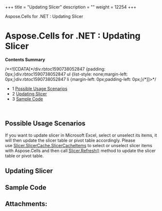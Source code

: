 +++
title = "Updating Slicer" 
description = "" 
weight = 12254 
+++

Aspose.Cells for .NET : Updating Slicer  

# Aspose.Cells for .NET : Updating Slicer


**Contents Summary**

/\*<!\[CDATA\[\*/div.rbtoc1590738052847 {padding: 0px;}div.rbtoc1590738052847 ul {list-style: none;margin-left: 0px;}div.rbtoc1590738052847 li {margin-left: 0px;padding-left: 0px;}/\*\]\]>\*/

*   1 [Possible Usage Scenarios](#UpdatingSlicer-PossibleUsageScenarios)
*   2 [Updating Slicer](#UpdatingSlicer-UpdatingSlicer)
*   3 [Sample Code](#UpdatingSlicer-SampleCode)

 

## Possible Usage Scenarios

If you want to update slicer in Microsoft Excel, select or unselect its items, it will then update the slicer table or pivot table accordingly. Please use [Slicer.SlicerCache.SlicerCacheItems](https://apireference.aspose.com/net/cells/aspose.cells.slicers/slicercache/properties/slicercacheitems) to select or unselect slicer items with Aspose.Cells and then call [Slicer.Refresh()](https://apireference.aspose.com/net/cells/aspose.cells.slicers/slicer/methods/refresh) method to update the slicer table or pivot table. 

## Updating Slicer



## Sample Code

## Attachments:


